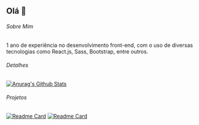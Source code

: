 ## Olá 👋

###### Sobre Mim
1 ano de experiência no desenvolvimento front-end, com o uso de diversas tecnologias como React.js, Sass, Bootstrap, entre outros.

###### Detalhes
[![Anurag's Github Stats](https://github-readme-stats.vercel.app/api?username=LuizGustavo17&show_icons=true&theme=dark)](https://github.com/anuraghzra/github-readme-stats)

###### Projetos
[![Readme Card](https://github-readme-stats.vercel.app/api/pin/?username=LuizGustavo17&repo=E-food&theme=dark)](https://github.com/anuraghzra/github-readme-stats)
[![Readme Card](https://github-readme-stats.vercel.app/api/pin/?username=LuizGustavo17&repo=Ex-aniversario&theme=dark)](https://github.com/anuraghzra/github-readme-stats)
